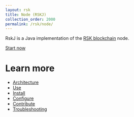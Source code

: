 ```yaml
---
layout: rsk
title: Node (RSKJ)
collection_order: 2000
permalink: /rsk/node/
---
```


RskJ is a Java implementation of the [RSK blockchain](/rsk) node.

<a href="/quick-start/" class="green-button">Start now</a>


# Learn more

- [Architecture](/rsk/node/architecture/)
- [Use](/rsk/public-nodes)
- [Install](/rsk/node/install)
- [Configure](/rsk/node/configure)
- [Contribute](/rsk/node/contribute)
- [Troubleshooting](/rsk/node/troubleshooting)
